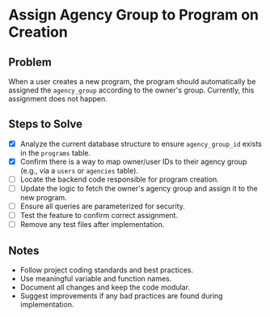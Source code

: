 # Assign Agency Group to Program on Creation

## Problem

When a user creates a new program, the program should automatically be assigned the `agency_group` according to the owner's group. Currently, this assignment does not happen.

## Steps to Solve

- [x] Analyze the current database structure to ensure `agency_group_id` exists in the `programs` table.
- [x] Confirm there is a way to map owner/user IDs to their agency group (e.g., via a `users` or `agencies` table).
- [ ] Locate the backend code responsible for program creation.
- [ ] Update the logic to fetch the owner's agency group and assign it to the new program.
- [ ] Ensure all queries are parameterized for security.
- [ ] Test the feature to confirm correct assignment.
- [ ] Remove any test files after implementation.

## Notes

- Follow project coding standards and best practices.
- Use meaningful variable and function names.
- Document all changes and keep the code modular.
- Suggest improvements if any bad practices are found during implementation.
